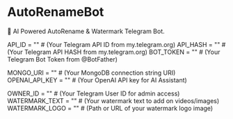 # AutoRenameBot
🤖 AI Powered AutoRename &amp; Watermark Telegram Bot.


API_ID = ""  # (Your Telegram API ID from my.telegram.org)
API_HASH = ""  # (Your Telegram API HASH from my.telegram.org)
BOT_TOKEN = ""  # (Your Telegram Bot Token from @BotFather)

MONGO_URI = ""  # (Your MongoDB connection string URI)
OPENAI_API_KEY = ""  # (Your OpenAI API key for AI Assistant)

OWNER_ID = ""  # (Your Telegram User ID for admin access)
WATERMARK_TEXT = ""  # (Your watermark text to add on videos/images)
WATERMARK_LOGO = ""  # (Path or URL of your watermark logo image)
